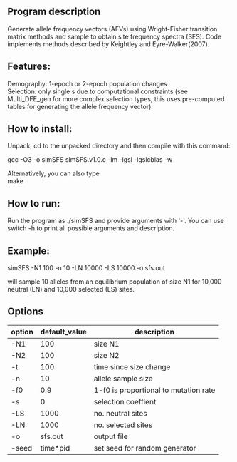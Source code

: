 ## Program description
Generate allele frequency vectors (AFVs) using Wright-Fisher transition matrix methods and sample
  to obtain site frequency spectra (SFS). Code implements methods described by Keightley and Eyre-Walker(2007).

## Features:   
  Demography: 1-epoch or 2-epoch population changes  
  Selection: only single s due to computational constraints (see Multi_DFE_gen for more complex selection types, this uses pre-computed tables for generating the allele frequency vector).  

## How to install:
  Unpack, cd to the unpacked directory and then compile with this command:

  gcc -O3 -o simSFS simSFS.v1.0.c -lm -lgsl -lgslcblas -w

Alternatively, you can also type  
make


## How to run:
  Run the program as ./simSFS and provide arguments with '-'. You can use switch -h to print all possible arguments and description.

## Example:

simSFS -N1 100 -n 10 -LN 10000 -LS 10000 -o sfs.out

will sample 10 alleles from an equilibrium population of size N1 for 10,000 neutral (LN) and 10,000 selected (LS) sites.

## Options

| option | default_value | description                           |
|--------|---------------|---------------------------------------|
| -N1     | 100           | size N1                               |
| -N2     | 100           | size N2                               |
| -t      | 100           | time since size change                |
| -n      | 10            | allele sample size                    |
| -f0     | 0.9           | 1-f0 is proportional to mutation rate |
| -s      | 0             | selection coeffient                   |
| -LS     | 1000          | no. neutral sites                     |
| -LN     | 1000          | no. selected sites                    |
| -o      | sfs.out       | output file                           |
| -seed   | time*pid      | set seed for random generator         |
